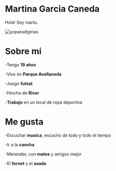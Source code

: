 # Martina Garcia Caneda 

Hola! Soy martu.

![yoparadigmas](https://user-images.githubusercontent.com/129457543/229544880-1c9470d8-00c0-4228-b63a-0830fda91926.jpeg)



# Sobre mi
-Tengo **19 años**

-Vivo en **Parque Avellaneda**

-Juego **futsal** 

-Hincha de **River** 

-**Trabajo** en un local de ropa deportiva

# Me gusta
-Escuchar **musica**, escucho de todo y todo el tiempo

-Ir a la **cancha**

-Merendar, con **mates** y amigos mejor 

-El **fernet** y el **asado** 
